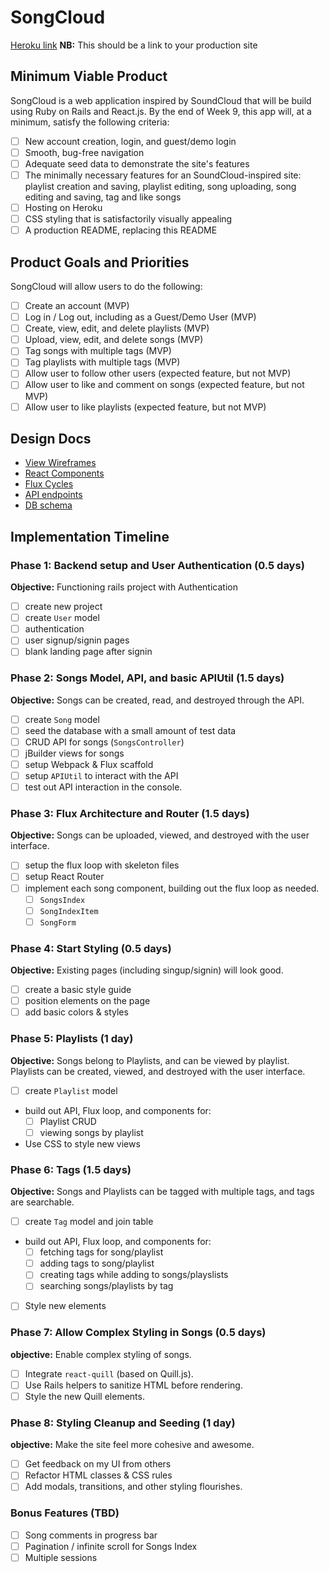 # SongCloud

[Heroku link][heroku] **NB:** This should be a link to your production site

[heroku]: http://www.herokuapp.com

## Minimum Viable Product

SongCloud is a web application inspired by SoundCloud that will be build using Ruby on Rails and React.js.  By the end of Week 9, this app will, at a minimum, satisfy the following criteria:

- [ ] New account creation, login, and guest/demo login
- [ ] Smooth, bug-free navigation
- [ ] Adequate seed data to demonstrate the site's features
- [ ] The minimally necessary features for an SoundCloud-inspired site: playlist creation and saving, playlist editing, song uploading, song editing and saving, tag and like songs
- [ ] Hosting on Heroku
- [ ] CSS styling that is satisfactorily visually appealing
- [ ] A production README, replacing this README

## Product Goals and Priorities
SongCloud will allow users to do the following:

<!-- This is a Markdown checklist. Use it to keep track of your
progress. Put an x between the brackets for a checkmark: [x] -->

- [ ] Create an account (MVP)
- [ ] Log in / Log out, including as a Guest/Demo User (MVP)
- [ ] Create, view, edit, and delete playlists (MVP)
- [ ] Upload, view, edit, and delete songs (MVP)
- [ ] Tag songs with multiple tags (MVP)
- [ ] Tag playlists with multiple tags (MVP)
- [ ] Allow user to follow other users (expected feature, but not MVP)
- [ ] Allow user to like and comment on songs (expected feature, but not MVP)
- [ ] Allow user to like playlists (expected feature, but not MVP)

## Design Docs
* [View Wireframes][views]
* [React Components][components]
* [Flux Cycles][flux-cycles]
* [API endpoints][api-endpoints]
* [DB schema][schema]

[views]: ./docs/views.md
[components]: ./docs/components.md
[flux-cycles]: ./docs/flux-cycles.md
[api-endpoints]: ./docs/api-endpoints.md
[schema]: ./docs/schema.md

## Implementation Timeline

### Phase 1: Backend setup and User Authentication (0.5 days)

**Objective:** Functioning rails project with Authentication

- [ ] create new project
- [ ] create `User` model
- [ ] authentication
- [ ] user signup/signin pages
- [ ] blank landing page after signin

### Phase 2: Songs Model, API, and basic APIUtil (1.5 days)

**Objective:** Songs can be created, read, and destroyed through
the API.

- [ ] create `Song` model
- [ ] seed the database with a small amount of test data
- [ ] CRUD API for songs (`SongsController`)
- [ ] jBuilder views for songs
- [ ] setup Webpack & Flux scaffold
- [ ] setup `APIUtil` to interact with the API
- [ ] test out API interaction in the console.

### Phase 3: Flux Architecture and Router (1.5 days)

**Objective:** Songs can be uploaded, viewed, and destroyed with the
user interface.

- [ ] setup the flux loop with skeleton files
- [ ] setup React Router
- [ ] implement each song component, building out the flux loop as needed.
  - [ ] `SongsIndex`
  - [ ] `SongIndexItem`
  - [ ] `SongForm`

### Phase 4: Start Styling (0.5 days)

**Objective:** Existing pages (including singup/signin) will look good.

- [ ] create a basic style guide
- [ ] position elements on the page
- [ ] add basic colors & styles

### Phase 5: Playlists (1 day)

**Objective:** Songs belong to Playlists, and can be viewed by playlist. Playlists can be created, viewed, and destroyed with the user interface.

- [ ] create `Playlist` model
- build out API, Flux loop, and components for:
  - [ ] Playlist CRUD
  - [ ] viewing songs by playlist
- Use CSS to style new views

### Phase 6: Tags (1.5 days)

**Objective:** Songs and Playlists can be tagged with multiple tags, and tags are searchable.

- [ ] create `Tag` model and join table
- build out API, Flux loop, and components for:
  - [ ] fetching tags for song/playlist
  - [ ] adding tags to song/playlist
  - [ ] creating tags while adding to songs/playslists
  - [ ] searching songs/playlists by tag
- [ ] Style new elements

### Phase 7: Allow Complex Styling in Songs (0.5 days)

**objective:** Enable complex styling of songs.

- [ ] Integrate `react-quill` (based on Quill.js).
- [ ] Use Rails helpers to sanitize HTML before rendering.
- [ ] Style the new Quill elements.

### Phase 8: Styling Cleanup and Seeding (1 day)

**objective:** Make the site feel more cohesive and awesome.

- [ ] Get feedback on my UI from others
- [ ] Refactor HTML classes & CSS rules
- [ ] Add modals, transitions, and other styling flourishes.

### Bonus Features (TBD)
- [ ] Song comments in progress bar
- [ ] Pagination / infinite scroll for Songs Index
- [ ] Multiple sessions
